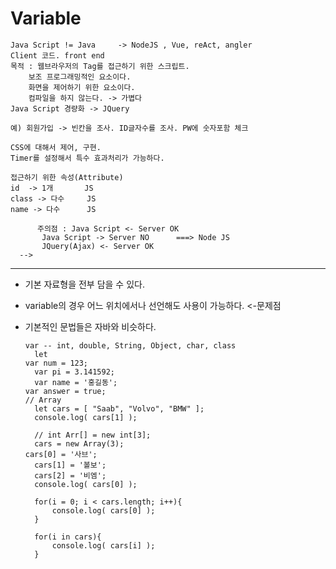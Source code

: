 Variable
====================================

	Java Script != Java		-> NodeJS , Vue, reAct, angler
	Client 코드. front end
	목적 : 웹브라우저의 Tag를 접근하기 위한 스크립트.
		보조 프로그래밍적인 요소이다.
		화면을 제어하기 위한 요소이다.
		컴파일을 하지 않는다. -> 가볍다
	Java Script 경량화 -> JQuery
	
	예) 회원가입 -> 빈칸을 조사. ID글자수를 조사. PW에 숫자포함 체크
	
	CSS에 대해서 제어, 구현.
	Timer를 설정해서 특수 효과처리가 가능하다.
	
	접근하기 위한 속성(Attribute)
	id	-> 1개		JS
	class -> 다수		JS
	name -> 다수		JS
	
	      주의점 : Java Script <- Server OK
		   Java Script -> Server NO      ===> Node JS
		   JQuery(Ajax) <- Server OK
      -->
---------------------------------------
* 기본 자료형을 전부 담을 수 있다.
* variable의 경우 어느 위치에서나 선언해도 사용이 가능하다. <-문제점
* 기본적인 문법들은 자바와 비슷하다.


      var -- int, double, String, Object, char, class
 	    let
      var num = 123;
 	    var pi = 3.141592;
 	    var name = '홍길동';
  	  var answer = true;
      // Array
	    let cars = [ "Saab", "Volvo", "BMW" ];
	    console.log( cars[1] );
	
	    // int Arr[] = new int[3];
	    cars = new Array(3);
  	  cars[0] = '사브';
	    cars[1] = '볼보';
	    cars[2] = '비엠';
	    console.log( cars[0] );
	
	    for(i = 0; i < cars.length; i++){
		    console.log( cars[0] );
	    }
	
	    for(i in cars){
		    console.log( cars[i] );
	    }
    
  
  
